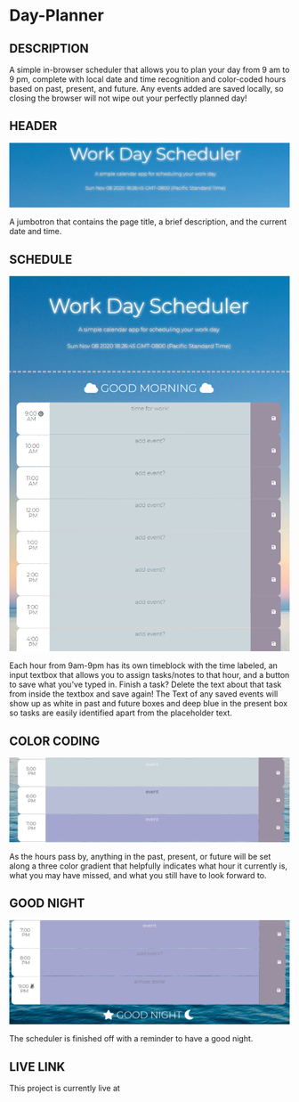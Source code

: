 # Day-Planner

## DESCRIPTION

A simple in-browser scheduler that allows you to plan your day from 9 am to 9 pm, complete with local date and time recognition and color-coded hours based on past, present, and future. Any events added are saved locally, so closing the browser will not wipe out your perfectly planned day!

## HEADER

![header](assets\header.png "header")

A jumbotron that contains the page title, a brief description, and the current date and time.

## SCHEDULE

![schedule](assets\schedule.png "schedule")

Each hour from 9am-9pm has its own timeblock with the time labeled, an input textbox that allows you to assign tasks/notes to that hour, and a button to save what you've typed in. Finish a task? Delete the text about that task from inside the textbox and save again! The Text of any saved events will show up as white in past and future boxes and deep blue in the present box so tasks are easily identified apart from the placeholder text.

## COLOR CODING

![colorcoding](assets\colorcode.png "color gradient")

As the hours pass by, anything in the past, present, or future will be set along a three color gradient that helpfully indicates what hour it currently is, what you may have missed, and what you still have to look forward to.

## GOOD NIGHT

![goodnight](assets\goodnight.png "good night")

The scheduler is finished off with a reminder to have a good night.

## LIVE LINK

This project is currently live at 
